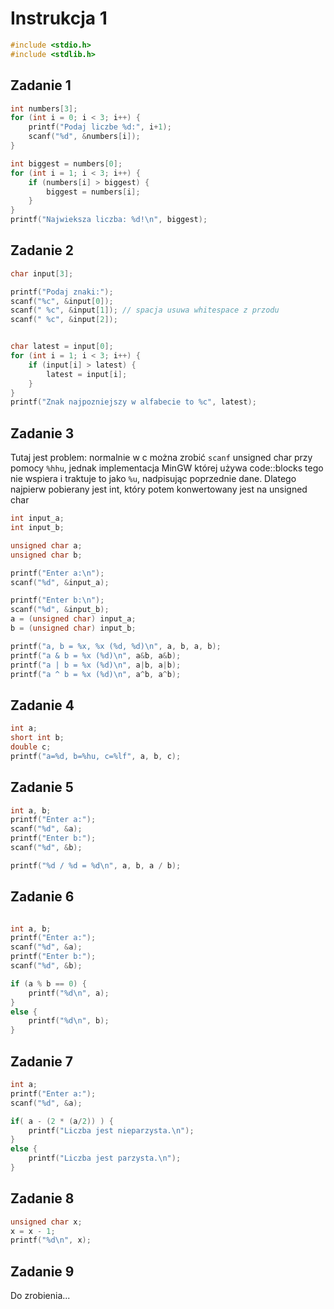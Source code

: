 
# Instrukcja 1


```c
#include <stdio.h>
#include <stdlib.h>
```

## Zadanie 1

```c
int numbers[3];
for (int i = 0; i < 3; i++) {
	printf("Podaj liczbe %d:", i+1);
	scanf("%d", &numbers[i]);
}

int biggest = numbers[0];
for (int i = 1; i < 3; i++) {
	if (numbers[i] > biggest) {
		biggest = numbers[i];
	}
}
printf("Najwieksza liczba: %d!\n", biggest);
```

## Zadanie 2

```c
char input[3];

printf("Podaj znaki:");
scanf("%c", &input[0]);
scanf(" %c", &input[1]); // spacja usuwa whitespace z przodu
scanf(" %c", &input[2]);


char latest = input[0];
for (int i = 1; i < 3; i++) {
	if (input[i] > latest) {
		latest = input[i];
	}
}
printf("Znak najpozniejszy w alfabecie to %c", latest);
```

## Zadanie 3

Tutaj jest problem:
normalnie w c można zrobić `scanf` unsigned char przy pomocy `%hhu`, jednak implementacja MinGW której używa code::blocks tego nie wspiera i traktuje to jako `%u`, nadpisując poprzednie dane. Dlatego najpierw pobierany jest int, który potem konwertowany jest na unsigned char

```c
int input_a;
int input_b;

unsigned char a;
unsigned char b;

printf("Enter a:\n");
scanf("%d", &input_a);

printf("Enter b:\n");
scanf("%d", &input_b);
a = (unsigned char) input_a;
b = (unsigned char) input_b;

printf("a, b = %x, %x (%d, %d)\n", a, b, a, b);
printf("a & b = %x (%d)\n", a&b, a&b);
printf("a | b = %x (%d)\n", a|b, a|b);
printf("a ^ b = %x (%d)\n", a^b, a^b);
```

## Zadanie 4

```c
int a;
short int b;
double c;
printf("a=%d, b=%hu, c=%lf", a, b, c);
```

## Zadanie 5

```c
int a, b;
printf("Enter a:");
scanf("%d", &a);
printf("Enter b:");
scanf("%d", &b);

printf("%d / %d = %d\n", a, b, a / b);
```


## Zadanie 6

```c

int a, b;
printf("Enter a:");
scanf("%d", &a);
printf("Enter b:");
scanf("%d", &b);

if (a % b == 0) {
	printf("%d\n", a);
}
else {
	printf("%d\n", b);
}
```

## Zadanie 7

```c
int a;
printf("Enter a:");
scanf("%d", &a);

if( a - (2 * (a/2)) ) {
	printf("Liczba jest nieparzysta.\n");
}
else {
	printf("Liczba jest parzysta.\n");
}
```

## Zadanie 8

```c
unsigned char x;
x = x - 1;
printf("%d\n", x);
```

## Zadanie 9

Do zrobienia...
